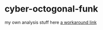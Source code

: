 # cyber-octogonal-funk
my own analysis stuff here
[a workaround link](sql19w/cyber-octogonal-funk/algerian_forest_fires.R)
